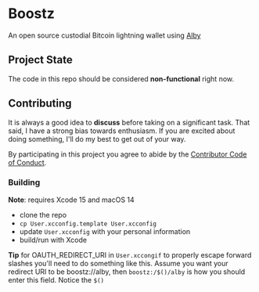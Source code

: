 # Boostz
An open source custodial Bitcoin lightning wallet using [Alby](https://getalby.com)

## Project State

The code in this repo should be considered **non-functional** right now.

## Contributing

It is always a good idea to **discuss** before taking on a significant task. That said, I have a strong bias towards enthusiasm. If you are excited about doing something, I'll do my best to get out of your way.

By participating in this project you agree to abide by the [Contributor Code of Conduct](CODE_OF_CONDUCT.md).

### Building

**Note**: requires Xcode 15 and macOS 14

- clone the repo
- `cp User.xcconfig.template User.xcconfig`
- update `User.xcconfig` with your personal information
- build/run with Xcode

**Tip** for OAUTH_REDIRECT_URI in `User.xccongif` to properly escape forward slashes you'll need to do something like this.
Assume you want your redirect URI to be boostz://alby, then `boostz:/$()/alby` is how you should enter this field. Notice the `$()`
